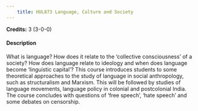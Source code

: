 ```yaml
---
    title: HUL873 Language, Culture and Society
---
```

**Credits:** 3 (3-0-0)



#### Description 
What is language? How does it relate to the ‘collective consciousness’ of a society? How does language relate to ideology and when does language become ‘linguistic capital’? This course introduces students to some theoretical approaches to the study of language in social anthropology, such as structuralism and Marxism. This will be followed by studies of language movements, language policy in colonial and postcolonial India. The course concludes with questions of ‘free speech’, ‘hate speech’ and some debates on censorship.